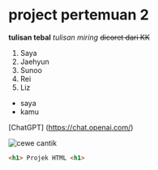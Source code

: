 # project pertemuan 2
**tulisan tebal**
*tulisan miring*
~~dicoret dari KK~~

1. Saya
2. Jaehyun
3. Sunoo
4. Rei
5. Liz

- saya
- kamu

[ChatGPT] (https://chat.openai.com/)

![cewe cantik](https://i.pinimg.com/736x/9a/b1/ff/9ab1ffc456c183a90f1f25ca149db233.jpg)

```html
<h1> Projek HTML <h1>
```